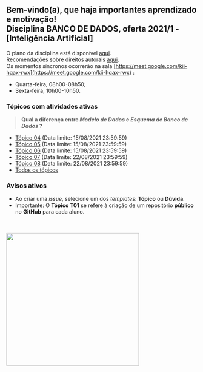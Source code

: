 ## Bem-vindo(a), que haja importantes aprendizado e motivação!<br> Disciplina **BANCO DE DADOS**, oferta 2021/1 - [Inteligência Artificial]

O plano da disciplina está disponível [aqui](./media/bd-2021-1-bia-plano.pdf).<br>
Recomendações sobre direitos autorais [aqui](./media/recomendacao-prograd.pdf).<br>
Os momentos síncronos ocorrerão na sala [https://meet.google.com/kii-hqax-rwx](https://meet.google.com/kii-hqax-rwx) :
- Quarta-feira, 08h00-08h50;
- Sexta-feira, 10h00-10h50.

### Tópicos com atividades ativas

> **Qual a diferença entre *Modelo de Dados* e *Esquema de Banco de Dados* ?**

- [Tópico 04](./topicos/topico-04.md) (Data limite: 15/08/2021 23:59:59)<br>
- [Tópico 05](./topicos/topico-05.md) (Data limite: 15/08/2021 23:59:59)<br>
- [Tópico 06](./topicos/topico-06.md) (Data limite: 15/08/2021 23:59:59)<br>
- [Tópico 07](./topicos/topico-07.md) (Data limite: 22/08/2021 23:59:59)<br>
- [Tópico 08](./topicos/topico-08.md) (Data limite: 22/08/2021 23:59:59)<br>
- [Todos os tópicos](topicos/topicos.md)

### Avisos ativos

- Ao criar uma *issue*, selecione um dos *templates*: **Tópico** ou **Dúvida**.
- Importante: O **Tópico T01** se refere à criação de um repositório **público** no **GitHub** para cada aluno.
<br>
<br>
<img src="./media/franki-chamaki-1K6IQsQbizI-unsplash.jpg" width="350">

